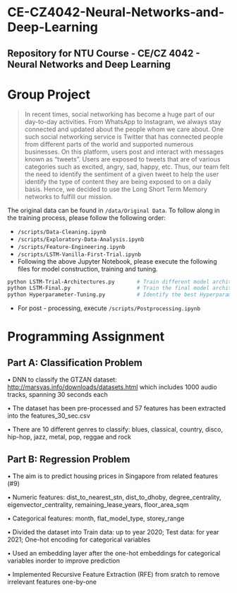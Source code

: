 # CE-CZ4042-Neural-Networks-and-Deep-Learning
## Repository for NTU Course - CE/CZ 4042 - Neural Networks and Deep Learning

# Group Project
> In recent times, social networking has become a huge part of our day-to-day activities. From WhatsApp to Instagram, we always stay connected and updated about the people whom we care about. One such social networking service is Twitter that has connected people from different parts of the world and supported numerous businesses. On this platform, users post and interact with messages known as “tweets”. Users are exposed to tweets that are of various categories such as excited, angry, sad, happy, etc. Thus, our team felt the need to identify the sentiment of a given tweet to help the user identify the type of content they are being exposed to on a daily basis. Hence, we decided to use the Long Short Term Memory networks to fulfill our mission. 

The original data can be found in `/data/Original Data`. To follow along in the training process, please follow the following order:
- `/scripts/Data-Cleaning.ipynb`
- `/scripts/Exploratory-Data-Analysis.ipynb`
- `/scripts/Feature-Engineering.ipynb`
- `/scripts/LSTM-Vanilla-First-Trial.ipynb`
- Following the above Jupyter Notebook, please execute the following files for model construction, training and tuning.
```bash 
python LSTM-Trial-Architectures.py       # Train different model architectures to see model progression
python LSTM-Final.py                     # Train the final model architectures ( with 9 and 3 labels )
python Hyperparameter-Tuning.py          # Identify the best Hyperparameters for the final model
```
- For post - processing, execute `/scripts/Postprocessing.ipynb`


# Programming Assignment
## Part A: Classification Problem

• DNN to classify the GTZAN dataset: http://marsyas.info/downloads/datasets.html which includes 1000 audio tracks, spanning 30 seconds each

• The dataset has been pre-processed and 57 features has been extracted into the features_30_sec.csv

• There are 10 different genres to classify: blues, classical, country, disco, hip-hop, jazz, metal, pop, reggae and rock


## Part B: Regression Problem

• The aim is to predict housing prices in Singapore from related features (#9)

• Numeric features: dist_to_nearest_stn, dist_to_dhoby, degree_centrality, eigenvector_centrality, remaining_lease_years, floor_area_sqm

• Categorical features: month, flat_model_type, storey_range

• Divided the dataset into Train data: up to year 2020; Test data: for year 2021; One-hot encoding for categorical variables

• Used an embedding layer after the one-hot embeddings for categorical variables inorder to improve prediction

• Implemented Recursive Feature Extraction (RFE) from sratch to remove irrelevant features one-by-one

